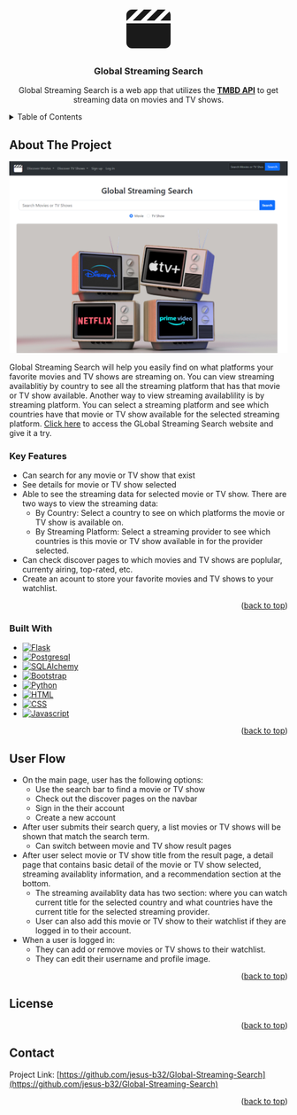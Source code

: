 <!-- Improved compatibility of back to top link: See: https://github.com/othneildrew/Best-README-Template/pull/73 -->
<a name="readme-top"></a>
<!--
*** Thanks for checking out the Best-README-Template. If you have a suggestion
*** that would make this better, please fork the repo and create a pull request
*** or simply open an issue with the tag "enhancement".
*** Don't forget to give the project a star!
*** Thanks again! Now go create something AMAZING! :D
-->



<!-- PROJECT SHIELDS -->
<!--
*** I'm using markdown "reference style" links for readability.
*** Reference links are enclosed in brackets [ ] instead of parentheses ( ).
*** See the bottom of this document for the declaration of the reference variables
*** for contributors-url, forks-url, etc. This is an optional, concise syntax you may use.
*** https://www.markdownguide.org/basic-syntax/#reference-style-links
-->

<!-- [![Contributors][contributors-shield]][contributors-url]
[![Forks][forks-shield]][forks-url]
[![Stargazers][stars-shield]][stars-url]
[![Issues][issues-shield]][issues-url]
[![MIT License][license-shield]][license-url]
[![LinkedIn][linkedin-shield]][linkedin-url] -->



<!-- PROJECT LOGO -->
<br />
<div align="center">
  <a href="#">
      <svg xmlns="http://www.w3.org/2000/svg" aria-hidden="true" focusable="false" viewBox="0 0 512 512" style="width: 80px; height: 80px;"> 
        <path
            fill="currentColor" 
            d="M448 32H361.9l-1 1-127 127h92.1l1-1L453.8 32.3c-1.9-.2-3.8-.3-5.8-.3zm64 128V96c0-15.1-5.3-29.1-14-40l-104 104H512zM294.1 32H201.9l-1 1L73.9 160h92.1l1-1 127-127zM64 32C28.7 32 0 60.7 0 96v64H6.1l1-1 127-127H64zM512 192H0V416c0 35.3 28.7 64 64 64H448c35.3 0 64-28.7 64-64V192z"
        />
    </svg>
  </a>

<h3 align="center">Global Streaming Search</h3>

  <p align="center">
    Global Streaming Search is a web app that utilizes the <a href="https://developer.themoviedb.org/docs/getting-started"><strong>TMBD API</strong></a> to get streaming data on movies and TV shows.
    <!-- <br />
    <a href="https://github.com/github_username/repo_name"><strong>Explore the docs »</strong></a>
    <br />
    <br />
    <a href="https://github.com/github_username/repo_name">View Demo</a>
    ·
    <a href="https://github.com/github_username/repo_name/issues/new?labels=bug&template=bug-report---.md">Report Bug</a>
    ·
    <a href="https://github.com/github_username/repo_name/issues/new?labels=enhancement&template=feature-request---.md">Request Feature</a> -->
  </p>
</div>



<!-- TABLE OF CONTENTS -->
<details>
  <summary>Table of Contents</summary>
  <ol>
    <li>
      <a href="#about-the-project">About The Project</a>
      <ul>
        <li><a href="#built-with">Built With</a></li>
      </ul>
    </li>
    <li><a href="#user-flow">User Flow</a></li>
    <li><a href="#license">License</a></li>
    <li><a href="#contact">Contact</a></li>
  </ol>
</details>



<!-- ABOUT THE PROJECT -->
## About The Project

[![Global Streaming Search Screen Shot][website-screenshot]](https://global-streaming-search-dcl1.onrender.com/)

Global Streaming Search will help you easily find on what platforms your favorite movies and TV shows are streaming on. You can view streaming availablitiy by country to see all the streaming platform that has that movie or TV show available. Another way to view streaming availablility is by streaming platform. You can select a streaming platform and see which countries have that movie or TV show available for the selected streaming platform. [Click here](https://global-streaming-search-dcl1.onrender.com/) to access the GLobal Streaming Search website and give it a try.

### Key Features
- Can search for any movie or TV show that exist
- See details for movie or TV show selected
- Able to see the streaming data for selected movie or TV show. There are two ways to view the streaming data:
  - By Country: Select a country to see on which platforms the movie or TV show is available on.
  - By Streaming Platform: Select a streaming provider to see which countries is this movie or TV show available in for the provider selected.
- Can check discover pages to which movies and TV shows are poplular, currenty airing, top-rated, etc.
- Create an acount to store your favorite movies and TV shows to your watchlist.

<p align="right">(<a href="#readme-top">back to top</a>)</p>



### Built With
* [![Flask][Flask.com]][Flask-url]
* [![Postgresql][Postgresql.com]][Postgresql-url]
* [![SQLAlchemy][SQLAlchemy.com]][SQLAlchemy-url]
* [![Bootstrap][Bootstrap.com]][Bootstrap-url]
* [![Python][Python.com]][Python-url]
* [![HTML][HTML.com]][HTML-url]
* [![CSS][CSS.com]][CSS-url]
* [![Javascript][Javascript.com]][Javascript-url]

<p align="right">(<a href="#readme-top">back to top</a>)</p>



<!-- USAGE EXAMPLES -->
## User Flow
- On the main page, user has the following options:
  - Use the search bar to find a movie or TV show
  - Check out the discover pages on the navbar
  - Sign in the their account
  - Create a new account
- After user submits their search query, a list movies or TV shows will be shown that match the search term.
  - Can switch between movie and TV show result pages
- After user select movie or TV show title from the result page, a detail page that contains basic detail of the movie or TV show selected, streaming availablity information, and a recommendation section at the bottom.
  - The streaming availablity data has two section: where you can watch current title for the selected country and what countries have the current title for the selected streaming provider.
  - User can also add this movie or TV show to their watchlist if they are logged in to their account.
- When a user is logged in:
  - They can add or remove movies or TV shows to their watchlist.
  - They can edit their username and profile image.


<p align="right">(<a href="#readme-top">back to top</a>)</p>



<!-- LICENSE -->
## License

<!-- Distributed under the MIT License. See `LICENSE.txt` for more information. -->

<p align="right">(<a href="#readme-top">back to top</a>)</p>



<!-- CONTACT -->
## Contact

<!-- Your Name - [@twitter_handle](https://twitter.com/twitter_handle) - email@email_client.com -->

Project Link: [https://github.com/jesus-b32/Global-Streaming-Search](https://github.com/jesus-b32/Global-Streaming-Search)

<p align="right">(<a href="#readme-top">back to top</a>)</p>





<!-- MARKDOWN LINKS & IMAGES -->
<!-- https://www.markdownguide.org/basic-syntax/#reference-style-links -->
[contributors-shield]: https://img.shields.io/github/contributors/github_username/repo_name.svg?style=for-the-badge
[contributors-url]: https://github.com/github_username/repo_name/graphs/contributors
[forks-shield]: https://img.shields.io/github/forks/github_username/repo_name.svg?style=for-the-badge
[forks-url]: https://github.com/github_username/repo_name/network/members
[stars-shield]: https://img.shields.io/github/stars/github_username/repo_name.svg?style=for-the-badge
[stars-url]: https://github.com/github_username/repo_name/stargazers
[issues-shield]: https://img.shields.io/github/issues/github_username/repo_name.svg?style=for-the-badge
[issues-url]: https://github.com/github_username/repo_name/issues
[license-shield]: https://img.shields.io/github/license/github_username/repo_name.svg?style=for-the-badge
[license-url]: https://github.com/github_username/repo_name/blob/master/LICENSE.txt
[linkedin-shield]: https://img.shields.io/badge/-LinkedIn-black.svg?style=for-the-badge&logo=linkedin&colorB=555
[linkedin-url]: https://linkedin.com/in/linkedin_username

[website-screenshot]: /app/static/images/website_screenshot.png

<!-- Bade Links  -->
[Next.js]: https://img.shields.io/badge/next.js-000000?style=for-the-badge&logo=nextdotjs&logoColor=white
[Next-url]: https://nextjs.org/
[React.js]: https://img.shields.io/badge/React-20232A?style=for-the-badge&logo=react&logoColor=61DAFB
[React-url]: https://reactjs.org/
[Vue.js]: https://img.shields.io/badge/Vue.js-35495E?style=for-the-badge&logo=vuedotjs&logoColor=4FC08D
[Vue-url]: https://vuejs.org/
[Angular.io]: https://img.shields.io/badge/Angular-DD0031?style=for-the-badge&logo=angular&logoColor=white
[Angular-url]: https://angular.io/
[Svelte.dev]: https://img.shields.io/badge/Svelte-4A4A55?style=for-the-badge&logo=svelte&logoColor=FF3E00
[Svelte-url]: https://svelte.dev/
[Laravel.com]: https://img.shields.io/badge/Laravel-FF2D20?style=for-the-badge&logo=laravel&logoColor=white
[Laravel-url]: https://laravel.com
[Bootstrap.com]: https://img.shields.io/badge/Bootstrap-563D7C?style=for-the-badge&logo=bootstrap&logoColor=white
[Bootstrap-url]: https://getbootstrap.com
[JQuery.com]: https://img.shields.io/badge/jQuery-0769AD?style=for-the-badge&logo=jquery&logoColor=white
[JQuery-url]: https://jquery.com 
[Flask.com]: https://img.shields.io/badge/flask-000000?style=for-the-badge&logo=flask&logoColor=white
[Flask-url]: https://flask.palletsprojects.com/en/3.0.x/
[Postgresql.com]: https://img.shields.io/badge/postgresql-4169E1?style=for-the-badge&logo=postgresql&logoColor=white
[Postgresql-url]: https://www.postgresql.org/
[SQLAlchemy.com]: https://img.shields.io/badge/sqlalchemy-D71F00?style=for-the-badge&logo=sqlalchemy&logoColor=white
[SQLAlchemy-url]: https://www.sqlalchemy.org/
[Python.com]: https://img.shields.io/badge/python-3776AB?style=for-the-badge&logo=python&logoColor=white
[Python-url]: https://www.python.org/
[HTML.com]: https://img.shields.io/badge/html-E34F26?style=for-the-badge&logo=html5&logoColor=white
[HTML-url]: https://html.spec.whatwg.org/
[CSS.com]: https://img.shields.io/badge/css-1572B6?style=for-the-badge&logo=css3&logoColor=white
[CSS-url]: https://www.w3.org/Style/CSS/Overview.en.html
[Javascript.com]: https://img.shields.io/badge/javascript-F7DF1E?style=for-the-badge&logo=javascript&logoColor=white
[Javascript-url]: https://ecma-international.org/publications-and-standards/standards/ecma-262/
